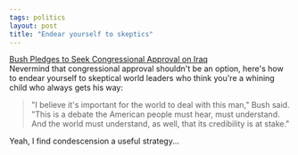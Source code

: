 ```yaml
---
tags: politics
layout: post
title: "Endear yourself to skeptics"
---
```




<a href="http://www.washingtonpost.com/wp-dyn/articles/A36083-2002Sep4.html">Bush Pledges to Seek Congressional Approval on Iraq</a><br>
Nevermind that congressional approval shouldn't be an option, here's how to endear yourself to skeptical world leaders who think you're a whining child who always gets his way:</p>

<p><blockquote>"I believe it's important for the world to deal with this man," Bush said. "This is a debate the American people must hear, must understand. And the world must understand, as well, that its credibility is at stake."</blockquote>

<p>Yeah, I find condescension a useful strategy...


